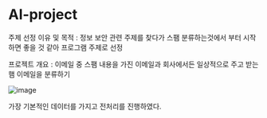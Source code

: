 # AI-project

주제 선정 이유 및 목적 : 정보 보안 관련 주제를 찾다가 스팸 분류하는것에서 부터 시작하면 좋을 것 같아 프로그램 주제로 선정


프로젝트 개요 : 이메일 중 스팸 내용을 가진 이메일과 회사에서든 일상적으로 주고 받는 햄 이메일을 분류하기

![image](https://github.com/albbano0722/AI-project/assets/144203755/8d985040-56a1-4fbe-9245-469e91570860)

가장 기본적인 데이터를 가지고 전처리를 진행하였다. 

